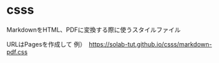 # csss

MarkdownをHTML、PDFに変換する際に使うスタイルファイル

URLはPagesを作成して
例）　https://solab-tut.github.io/csss/markdown-pdf.css
